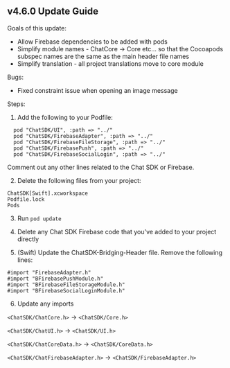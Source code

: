 ## v4.6.0 Update Guide

Goals of this update:

- Allow Firebase dependencies to be added with pods
- Simplify module names - ChatCore -> Core etc... so that the Cocoapods subspec names are the same as the main header file names
- Simplify translation - all project translations move to core module


Bugs:

- Fixed constraint issue when opening an image message

Steps:

1. Add the following to your Podfile:

````
  pod "ChatSDK/UI", :path => "../"
  pod "ChatSDK/FirebaseAdapter", :path => "../"
  pod "ChatSDK/FirebaseFileStorage", :path => "../"
  pod "ChatSDK/FirebasePush", :path => "../"
  pod "ChatSDK/FirebaseSocialLogin", :path => "../"
````

Comment out any other lines related to the Chat SDK or Firebase.

2. Delete the following files from your project:

```
ChatSDK[Swift].xcworkspace
Podfile.lock
Pods
```

3. Run `pod update`

4. Delete any Chat SDK Firebase code that you've added to your project directly

5. (Swift) Update the ChatSDK-Bridging-Header file. Remove the following lines:

```
#import "FirebaseAdapter.h"
#import "BFirebasePushModule.h"
#import "BFirebaseFileStorageModule.h"
#import "BFirebaseSocialLoginModule.h"
```

6. Update any imports

`<ChatSDK/ChatCore.h>` -> `<ChatSDK/Core.h>`

`<ChatSDK/ChatUI.h>` -> `<ChatSDK/UI.h>`

`<ChatSDK/ChatCoreData.h>` -> `<ChatSDK/CoreData.h>`

`<ChatSDK/ChatFirebaseAdapter.h>` -> `<ChatSDK/FirebaseAdapter.h>`